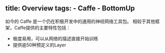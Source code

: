 title: Overview
tags:
    - Caffe
    - BottomUp
--------------

如今的 Caffe 是一个仍在积极开发中的通用的神经网络工具包。
相较于其他框架，Caffe提供的主要特性包括：

+ 极度易用，可以从网络的描述直接开始训练
+ 提供逾50种预定义的Layer




